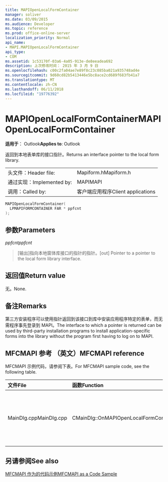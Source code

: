 ```yaml
---
title: MAPIOpenLocalFormContainer
manager: soliver
ms.date: 03/09/2015
ms.audience: Developer
ms.topic: reference
ms.prod: office-online-server
localization_priority: Normal
api_name:
- MAPI.MAPIOpenLocalFormContainer
api_type:
- COM
ms.assetid: 1c53170f-03a6-4a05-913e-de8eeadea692
description: 上次修改时间： 2015 年 3 月 9 日
ms.openlocfilehash: c00c2fa04ae7e89f8c23c085ba021a935748ad4e
ms.sourcegitcommit: 9d60cd82b5413446e5bc8ace2cd689f683fb41a7
ms.translationtype: MT
ms.contentlocale: zh-CN
ms.lasthandoff: 06/11/2018
ms.locfileid: "19776392"
---
```

# <a name="mapiopenlocalformcontainer"></a><span data-ttu-id="f3d6b-103">MAPIOpenLocalFormContainer</span><span class="sxs-lookup"><span data-stu-id="f3d6b-103">MAPIOpenLocalFormContainer</span></span>

  
  
<span data-ttu-id="f3d6b-104">**适用于**： Outlook</span><span class="sxs-lookup"><span data-stu-id="f3d6b-104">**Applies to**: Outlook</span></span> 
  
<span data-ttu-id="f3d6b-105">返回到本地表单库的接口指针。</span><span class="sxs-lookup"><span data-stu-id="f3d6b-105">Returns an interface pointer to the local form library.</span></span> 
  
|||
|:-----|:-----|
|<span data-ttu-id="f3d6b-106">头文件：</span><span class="sxs-lookup"><span data-stu-id="f3d6b-106">Header file:</span></span>  <br/> |<span data-ttu-id="f3d6b-107">Mapiform.h</span><span class="sxs-lookup"><span data-stu-id="f3d6b-107">Mapiform.h</span></span>  <br/> |
|<span data-ttu-id="f3d6b-108">通过实现：</span><span class="sxs-lookup"><span data-stu-id="f3d6b-108">Implemented by:</span></span>  <br/> |<span data-ttu-id="f3d6b-109">MAPI</span><span class="sxs-lookup"><span data-stu-id="f3d6b-109">MAPI</span></span>  <br/> |
|<span data-ttu-id="f3d6b-110">调用：</span><span class="sxs-lookup"><span data-stu-id="f3d6b-110">Called by:</span></span>  <br/> |<span data-ttu-id="f3d6b-111">客户端应用程序</span><span class="sxs-lookup"><span data-stu-id="f3d6b-111">Client applications</span></span>  <br/> |
   
```cpp
MAPIOpenLocalFormContainer(
  LPMAPIFORMCONTAINER FAR * ppfcnt
);
```

## <a name="parameters"></a><span data-ttu-id="f3d6b-112">参数</span><span class="sxs-lookup"><span data-stu-id="f3d6b-112">Parameters</span></span>

 <span data-ttu-id="f3d6b-113">_ppfcnt_</span><span class="sxs-lookup"><span data-stu-id="f3d6b-113">_ppfcnt_</span></span>
  
> <span data-ttu-id="f3d6b-114">[输出]指向本地窗体库接口的指针的指针。</span><span class="sxs-lookup"><span data-stu-id="f3d6b-114">[out] Pointer to a pointer to the local form library interface.</span></span>
    
## <a name="return-value"></a><span data-ttu-id="f3d6b-115">返回值</span><span class="sxs-lookup"><span data-stu-id="f3d6b-115">Return value</span></span>

<span data-ttu-id="f3d6b-116">无。</span><span class="sxs-lookup"><span data-stu-id="f3d6b-116">None.</span></span>
  
## <a name="remarks"></a><span data-ttu-id="f3d6b-117">备注</span><span class="sxs-lookup"><span data-stu-id="f3d6b-117">Remarks</span></span>

<span data-ttu-id="f3d6b-118">第三方安装程序可以使用指针返回到该接口到库中安装应用程序特定的表单，而无需程序事先登录到 MAPI。</span><span class="sxs-lookup"><span data-stu-id="f3d6b-118">The interface to which a pointer is returned can be used by third-party installation programs to install application-specific forms into the library without the program first having to log on to MAPI.</span></span> 
  
## <a name="mfcmapi-reference"></a><span data-ttu-id="f3d6b-119">MFCMAPI 参考 （英文）</span><span class="sxs-lookup"><span data-stu-id="f3d6b-119">MFCMAPI reference</span></span>

<span data-ttu-id="f3d6b-120">MFCMAPI 示例代码，请参阅下表。</span><span class="sxs-lookup"><span data-stu-id="f3d6b-120">For MFCMAPI sample code, see the following table.</span></span>
  
|<span data-ttu-id="f3d6b-121">**文件**</span><span class="sxs-lookup"><span data-stu-id="f3d6b-121">**File**</span></span>|<span data-ttu-id="f3d6b-122">**函数**</span><span class="sxs-lookup"><span data-stu-id="f3d6b-122">**Function**</span></span>|<span data-ttu-id="f3d6b-123">**Comment**</span><span class="sxs-lookup"><span data-stu-id="f3d6b-123">**Comment**</span></span>|
|:-----|:-----|:-----|
|<span data-ttu-id="f3d6b-124">MainDlg.cpp</span><span class="sxs-lookup"><span data-stu-id="f3d6b-124">MainDlg.cpp</span></span>  <br/> |<span data-ttu-id="f3d6b-125">CMainDlg::OnMAPIOpenLocalFormContainer</span><span class="sxs-lookup"><span data-stu-id="f3d6b-125">CMainDlg::OnMAPIOpenLocalFormContainer</span></span>  <br/> |<span data-ttu-id="f3d6b-126">MFCMAPI 使用**MAPIOpenLocalFormContainer**方法打开要在新窗口中呈现的本地窗体容器。</span><span class="sxs-lookup"><span data-stu-id="f3d6b-126">MFCMAPI uses the **MAPIOpenLocalFormContainer** method to open the local form container to render in a new window.</span></span>  <br/> |
   
## <a name="see-also"></a><span data-ttu-id="f3d6b-127">另请参阅</span><span class="sxs-lookup"><span data-stu-id="f3d6b-127">See also</span></span>



[<span data-ttu-id="f3d6b-128">MFCMAPI 作为的代码示例</span><span class="sxs-lookup"><span data-stu-id="f3d6b-128">MFCMAPI as a Code Sample</span></span>](mfcmapi-as-a-code-sample.md)

